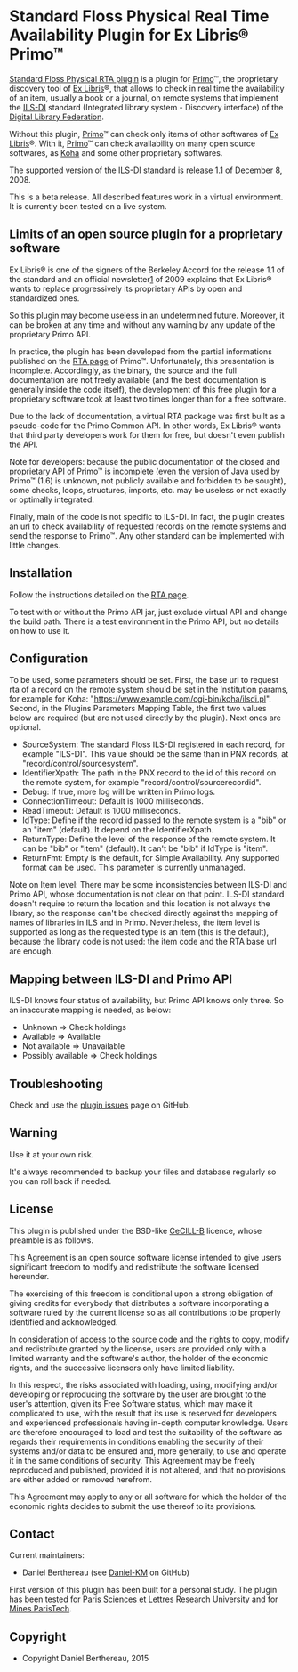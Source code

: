 Standard Floss Physical Real Time Availability Plugin for Ex Libris® Primo™
===========================================================================

[Standard Floss Physical RTA plugin] is a plugin for [Primo]™, the proprietary
discovery tool of [Ex Libris]®, that allows to check in real time the
availability of an item, usually a book or a journal, on remote systems that
implement the [ILS-DI] standard (Integrated library system - Discovery
interface) of the [Digital Library Federation].

Without this plugin, [Primo]™ can check only items of other softwares of
[Ex Libris]®. With it, [Primo]™ can check availability on many open source
softwares, as [Koha] and some other proprietary softwares.

The supported version of the ILS-DI standard is release 1.1 of December 8, 2008.

This is a beta release. All described features work in a virtual environment. It
is currently been tested on a live system.


Limits of an open source plugin for a proprietary software
----------------------------------------------------------

Ex Libris® is one of the signers of the Berkeley Accord for the release 1.1 of
the standard and an official newsletter[1] of 2009 explains that Ex Libris®
wants  to replace progressively its proprietary APIs by open and standardized
ones.

So this plugin may become useless in an undetermined future. Moreover, it can be
broken at any time and without any warning by any update of the proprietary
Primo API.

In practice, the plugin has been developed from the partial informations
published on the [RTA page] of Primo™. Unfortunately, this presentation is
incomplete. Accordingly, as the binary, the source and the full documentation
are not freely available (and the best documentation is generally inside the
code itself), the development of this free plugin for a proprietary software
took at least two times longer than for a free software.

Due to the lack of documentation, a virtual RTA package was first built as a
pseudo-code for the Primo Common API. In other words, Ex Libris® wants that
third party developers work for them for free, but doesn't even publish the API.

Note for developers: because the public documentation of the closed and
proprietary API  of Primo™ is incomplete (even the version of Java used by
Primo™ (1.6) is unknown, not publicly available and forbidden to be sought),
some checks, loops, structures, imports, etc. may be useless or not exactly or
optimally integrated.

Finally, main of the code is not specific to ILS-DI. In fact, the plugin creates
an url to check availability of requested records on the remote systems and send
the response to Primo™. Any other standard can be implemented with little
changes.


Installation
------------

Follow the instructions detailed on the [RTA page].

To test with or without the Primo API jar, just exclude virtual API and change
the build path. There is a test environment in the Primo API, but no details on
how to use it.


Configuration
-------------

To be used, some parameters should be set. First, the base url to request rta of
a record on the remote system should be set in the Institution params, for
example for Koha: "https://www.example.com/cgi-bin/koha/ilsdi.pl". Second, in
the Plugins Parameters Mapping Table, the first two values below are required
(but are not used directly by the plugin). Next ones are optional.

- SourceSystem: The standard Floss ILS-DI registered in each record, for example
  "ILS-DI". This value should be the same than in PNX records, at "record/control/sourcesystem".
- IdentifierXpath: The path in the PNX record to the id of this record on the
  remote system, for example "record/control/sourcerecordid".
- Debug: If true, more log will be written in Primo logs.
- ConnectionTimeout: Default is 1000 milliseconds.
- ReadTimeout: Default is 1000 milliseconds.
- IdType: Define if the record id passed to the remote system is a "bib" or an
  "item" (default). It depend on the IdentifierXpath.
- ReturnType: Define the level of the response of the remote system. It can be
  "bib" or "item" (default). It can't be "bib" if IdType is "item".
- ReturnFmt: Empty is the default, for Simple Availability. Any supported format
  can be used. This parameter is currently unmanaged.

Note on Item level: There may be some inconsistencies between ILS-DI and Primo
API, whose documentation is not clear on that point. ILS-DI standard doesn't
require to return the location and this location is not always the library, so
the response can't be checked directly against the mapping of names of libraries
in ILS and in Primo. Nevertheless, the item level is supported as long as the
requested type is an item (this is the default), because the library code is not
used: the item code and the RTA base url are enough.


Mapping between ILS-DI and Primo API
------------------------------------

ILS-DI knows four status of availability, but Primo API knows only three. So an
inaccurate mapping is needed, as below:

- Unknown => Check holdings
- Available => Available
- Not available => Unavailable
- Possibly available => Check holdings


Troubleshooting
---------------

Check and use the [plugin issues] page on GitHub.


Warning
-------

Use it at your own risk.

It's always recommended to backup your files and database regularly so you can
roll back if needed.


License
-------

This plugin is published under the BSD-like [CeCILL-B] licence, whose preamble
is as follows.

This Agreement is an open source software license intended to give users
significant freedom to modify and redistribute the software licensed hereunder.

The exercising of this freedom is conditional upon a strong obligation of giving
credits for everybody that distributes a software incorporating a software ruled
by the current license so as all contributions to be properly identified and
acknowledged.

In consideration of access to the source code and the rights to copy, modify and
redistribute granted by the license, users are provided only with a limited
warranty and the software's author, the holder of the economic rights, and the
successive licensors only have limited liability.

In this respect, the risks associated with loading, using, modifying and/or
developing or reproducing the software by the user are brought to the user's
attention, given its Free Software status, which may make it complicated to use,
with the result that its use is reserved for developers and experienced
professionals having in-depth computer knowledge. Users are therefore encouraged
to load and test the suitability of the software as regards their requirements
in conditions enabling the security of their systems and/or data to be ensured
and, more generally, to use and operate it in the same conditions of security.
This Agreement may be freely reproduced and published, provided it is not
altered, and that no provisions are either added or removed herefrom.

This Agreement may apply to any or all software for which the holder of the
economic rights decides to submit the use thereof to its provisions.


Contact
-------

Current maintainers:

* Daniel Berthereau (see [Daniel-KM] on GitHub)

First version of this plugin has been built for a personal study. The plugin has
been tested  for [Paris Sciences et Lettres] Research University and for
[Mines ParisTech].


Copyright
---------

* Copyright Daniel Berthereau, 2015


[Standard Floss Physical RTA plugin]: https://github.com/Daniel-KM/StandardFlossPhysicalRTAPlugin
[Primo]: http://www.exlibrisgroup.com/category/PrimoOverview
[Ex Libris]: http://exlibrisgroup.com
[ILS-DI]: http://diglib.org/architectures/ilsdi/DLF_ILS_Discovery_1.1.pdf
[Digital Library Federation]: http://diglib.org
[Koha]: https://koha-community.org
[1]: http://www.exlibrisgroup.com/default.asp?catid={6953052C-F108-4FB6-A5D4-F13C89CEE560}&details_type=1&itemid={D8EE06B2-3DC1-4868-9619-69F77217A9EE}
[RTA page]: https://developers.exlibrisgroup.com/primo/integrations/frontend/rta
[plugin issues]: https://github.com/Daniel-KM/StandardFlossPhysicalRTAPlugin/Issues
[CeCILL-B]: http://www.cecill.info/licences/Licence_CeCILL-B_V1-en.html
[Daniel-KM]: http://github.com/Daniel-KM "Daniel Berthereau"
[Paris Sciences et Lettres]: http://www.univ-psl.fr
[Mines ParisTech]: http://www.mines-paristech.fr
